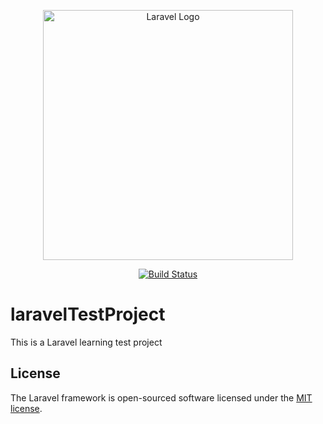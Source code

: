<p align="center"><a href="https://laravel.com" target="_blank"><img src="https://raw.githubusercontent.com/laravel/art/master/logo-lockup/5%20SVG/2%20CMYK/1%20Full%20Color/laravel-logolockup-cmyk-red.svg" width="400" alt="Laravel Logo"></a></p>

<p align="center">
<a href="https://www.bachvarova.com/"><img src="https://github.com/laravel/framework/workflows/tests/badge.svg" alt="Build Status"></a>

</p>

# laravelTestProject
This is a Laravel learning test  project


## License

The Laravel framework is open-sourced software licensed under the [MIT license](https://opensource.org/licenses/MIT).
